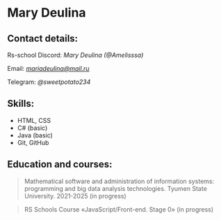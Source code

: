 # Mary Deulina

## Contact details:

Rs-school Discord: *Mary Deulina (@Amelisssa)*

Email: *mariadeulina@mail.ru*

Telegram: *@sweetpotato234*

## Skills:

* HTML, CSS
* C# (basic)
* Java (basic)
* Git, GitHub

## Education and courses:

>Mathematical software and administration of information systems: programming and big data analysis technologies. Tyumen State University. 2021-2025 (in progress)

>RS Schools Course «JavaScript/Front-end. Stage 0» (in progress)